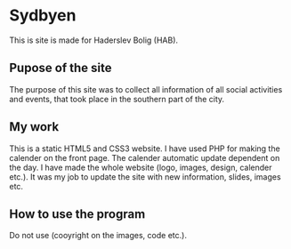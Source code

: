 # Sydbyen
This is site is made for Haderslev Bolig (HAB).

## Pupose of the site
The purpose of this site was to collect all information of all social activities and events, that took place in the southern part of the city.

## My work
This is a static HTML5 and CSS3 website. I have used PHP for making the calender on the front page. The calender automatic update dependent on the day. I have made the whole website (logo, images, design, calender etc.). It was my job to update the site with new information, slides, images etc. 

## How to use the program
Do not use (cooyright on the images, code etc.). 
